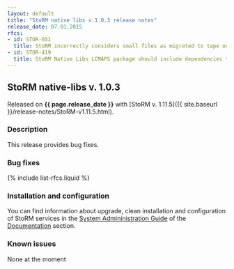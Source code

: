 ```yaml
---
layout: default
title: "StoRM native libs v.1.0.3 release notes"
release_date: 07.01.2015
rfcs:
- id: STOR-651
  title: StoRM incorrectly considers small files as migrated to tape on GPFS 3.5
- id: STOR-419
  title: StoRM Native Libs LCMAPS package should include dependencies to the needed lcmaps plugins
---
```


## StoRM native-libs v. 1.0.3

Released on **{{ page.release_date }}** with [StoRM v. 1.11.5]({{ site.baseurl }}/release-notes/StoRM-v1.11.5.html).

### Description

This release provides bug fixes.

### Bug fixes

{% include list-rfcs.liquid %}

### Installation and configuration

You can find information about upgrade, clean installation and configuration of
StoRM services in the [System Admininistration Guide][storm-sysadmin-guide] of
the [Documentation][storm-documentation] section.

### Known issues

None at the moment

[storm-documentation]: {{site.baseurl}}/documentation.html
[storm-sysadmin-guide]: {{site.baseurl}}/documentation/sysadmin-guide/1.11.5
